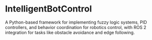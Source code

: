 # IntelligentBotControl
A Python-based framework for implementing fuzzy logic systems, PID controllers, and behavior coordination for robotics control, with ROS 2 integration for tasks like obstacle avoidance and edge following.
